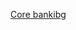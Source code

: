 [Core bankibg](https://gitlab.com/ZamirJamalov/core-banking/-/blob/main/README.md?ref_type=heads#core-banking)
